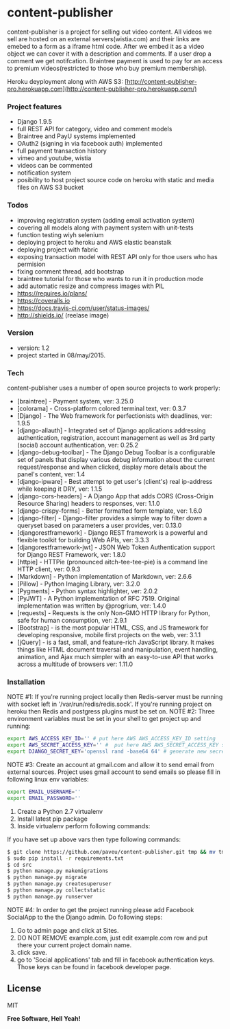 # content-publisher

content-publisher is a project for selling out video content. All videos we sell are hosted on an external servers(wistia.com) and their links are emebed to a form as a iframe html code. After we embed it as a video object we can cover it with a description and comments. If a user drop a comment we get notifcation. Braintree payment is used to pay for an access to premium videos(restricted to those who buy premium membership). 

Heroku deyployment along with AWS S3: [http://content-publisher-pro.herokuapp.com](http://content-publisher-pro.herokuapp.com/)

### Project features
  - Django 1.9.5
  - full REST API for category, video and comment models
  - Braintree and PayU systems implemented
  - OAuth2 (signing in via facebook auth) implemented
  - full payment transaction history
  - vimeo and youtube, wistia
  - videos can be commented
  - notification system
  - posibility to host project source code on heroku with static and media files on AWS S3 bucket

### Todos
  - improving registration system (adding email activation system)
  - covering all models along with payment system with unit-tests
  - function testing wiyh selenium
  - deploying project to heroku and AWS elastic beanstalk
  - deploying project with fabric
  - exposing transaction model with REST API only for thoe users who has permision
  - fixing comment thread, add bootstrap
  - braintree tutorial for those who wants to run it in production mode
  - add automatic resize and compress images with PIL
  - https://requires.io/plans/
  - https://coveralls.io
  - https://docs.travis-ci.com/user/status-images/
  - http://shields.io/ (reelase image)
 
### Version
* version: 1.2
* project started in 08/may/2015.

### Tech
content-publisher uses a number of open source projects to work properly:

* [braintree] - Payment system, ver: 3.25.0
* [colorama] - Cross-platform colored terminal text, ver: 0.3.7
* [Django] - The Web framework for perfectionists with deadlines, ver: 1.9.5
* [django-allauth] - Integrated set of Django applications addressing authentication, registration, account management as well as 3rd party (social) account authentication, ver: 0.25.2
* [django-debug-toolbar] - The Django Debug Toolbar is a configurable set of panels that display various debug information about the current request/response and when clicked, display more details about the panel's content, ver: 1.4
* [django-ipware] - Best attempt to get user's (client's) real ip-address while keeping it DRY, ver: 1.1.5
* [django-cors-headers] - A Django App that adds CORS (Cross-Origin Resource Sharing) headers to responses, ver: 1.1.0
* [django-crispy-forms] - Better formatted form template, ver: 1.6.0
* [django-filter] - Django-filter provides a simple way to filter down a queryset based on parameters a user provides, ver: 0.13.0
* [djangorestframework] - Django REST framework is a powerful and flexible toolkit for building Web APIs, ver: 3.3.3
* [djangorestframework-jwt] - JSON Web Token Authentication support for Django REST Framework, ver: 1.8.0
* [httpie] - HTTPie (pronounced aitch-tee-tee-pie) is a command line HTTP client, ver: 0.9.3
* [Markdown] - Python implementation of Markdown, ver: 2.6.6
* [Pillow] - Python Imaging Library, ver: 3.2.0
* [Pygments] - Python syntax highlighter, ver: 2.0.2
* [PyJWT] - A Python implementation of RFC 7519. Original implementation was written by @progrium, ver: 1.4.0
* [requests] - Requests is the only Non-GMO HTTP library for Python, safe for human consumption, ver: 2.9.1
* [Bootstrap] - is the most popular HTML, CSS, and JS framework for developing responsive, mobile first projects on the web, ver: 3.1.1
* [jQuery] -  is a fast, small, and feature-rich JavaScript library. It makes things like HTML document traversal and manipulation, event handling, animation, and Ajax much simpler with an easy-to-use API that works across a multitude of browsers ver: 1.11.0


### Installation

NOTE #1: If you're running project locally then Redis-server must be running with socket left in '/var/run/redis/redis.sock'. If you're running project on heroku then Redis and postgress plugins must be set on.
NOTE #2: Three environment variables must be set in your shell to get project up and running:
```sh
export AWS_ACCESS_KEY_ID='' # put here AWS AWS_ACCESS_KEY_ID setting
export AWS_SECRET_ACCESS_KEY='' #  put here AWS AWS_SECRET_ACCESS_KEY setting
export DJANGO_SECRET_KEY='openssl rand -base64 64' # generate new secret for django project
```

NOTE #3: Create an account at gmail.com and allow it to send email from external sources. Project uses gmail account to send emails so please fill in following linux env variables:
```sh
export EMAIL_USERNAME='' 
export EMAIL_PASSWORD=''
```

1. Create a Python 2.7 virtualenv
2. Install latest pip package
3. Inside virtualenv perform following commands:

If you have set up above vars then type following commands:
```sh
$ git clone https://github.com/paveu/content-publisher.git tmp && mv tmp/.git . && rm -rf tmp && git reset --hard
$ sudo pip install -r requirements.txt
$ cd src
$ python manage.py makemigrations
$ python manage.py migrate
$ python manage.py createsuperuser
$ python manage.py collectstatic
$ python manage.py runserver
```
NOTE #4: In order to get the project running please add Facebook SocialApp to the the Django admin. Do following steps:
1) Go to admin page and click at Sites.
2) DO NOT REMOVE example.com, just edit example.com row and put there your current project domain name.
3) click save.
4) go to 'Social applications' tab and fill in facebook authentication keys. Those keys can be found in facebook developer page.

License
----

MIT

**Free Software, Hell Yeah!**

